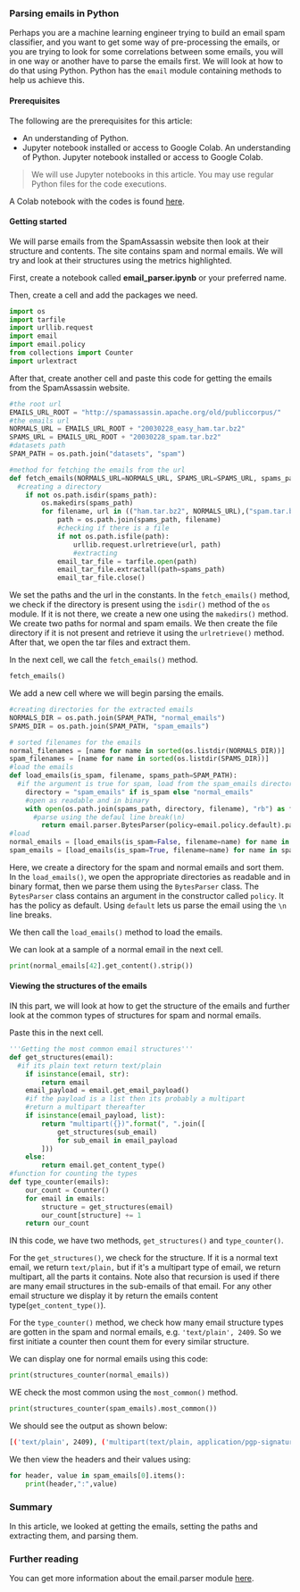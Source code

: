 ### Parsing emails in Python

Perhaps you are a machine learning engineer trying to build an email spam classifier, and you want to get some way of pre-processing the emails, or you are trying to look for some correlations between some emails, you will in one way or another have to parse the emails first. We will look at how to do that using Python. Python has the `email` module containing methods to help us achieve this.

#### Prerequisites

The following are the prerequisites for this article:
- An understanding of Python.
- Jupyter notebook installed or access to Google Colab.
An understanding of Python.
Jupyter notebook installed or access to Google Colab.

> We will use Jupyter notebooks in this article. You may use regular Python files for the code executions.

A Colab notebook with the codes is found [here](https://colab.research.google.com/drive/1nDz58G4cDukqukOlPRVST-jKBK0AyMwa?usp=sharing).

#### Getting started

We will parse emails from the SpamAssassin website then look at their structure and contents. The site contains spam and normal emails. We will try and look at their structures using the metrics highlighted. 

First, create a notebook called **email_parser.ipynb** or your preferred name.

Then, create a cell and add the packages we need.

```python
import os
import tarfile
import urllib.request
import email
import email.policy
from collections import Counter
import urlextract
```
After that, create another cell and paste this code for getting the emails from the SpamAssassin website.

```python
#the root url
EMAILS_URL_ROOT = "http://spamassassin.apache.org/old/publiccorpus/"
#the emails url
NORMALS_URL = EMAILS_URL_ROOT + "20030228_easy_ham.tar.bz2"
SPAMS_URL = EMAILS_URL_ROOT + "20030228_spam.tar.bz2"
#datasets path
SPAM_PATH = os.path.join("datasets", "spam")

#method for fetching the emails from the url
def fetch_emails(NORMALS_URL=NORMALS_URL, SPAMS_URL=SPAMS_URL, spams_path=SPAM_PATH):
  #creating a directory
    if not os.path.isdir(spams_path):
        os.makedirs(spams_path)
        for filename, url in (("ham.tar.bz2", NORMALS_URL),("spam.tar.bz2", SPAMS_URL)):
            path = os.path.join(spams_path, filename)
            #checking if there is a file
            if not os.path.isfile(path):
                urllib.request.urlretrieve(url, path)
                #extracting
            email_tar_file = tarfile.open(path)
            email_tar_file.extractall(path=spams_path)
            email_tar_file.close()
```
 We set the paths and the url in the constants. In the `fetch_emails()` method, we check if the directory is present using the `isdir()` method of the `os` module. If it is not there, we create a new one using the `makedirs()` method. We create two paths for normal and spam emails.
 We then create the file directory if it is not present and retrieve it using the `urlretrieve()` method.
 After that, we open the tar files and extract them.

 In the next cell, we call the `fetch_emails()` method.

 ```python
fetch_emails()
 ```

We add a new cell where we will begin parsing the emails.

```python
#creating directories for the extracted emails
NORMALS_DIR = os.path.join(SPAM_PATH, "normal_emails")
SPAMS_DIR = os.path.join(SPAM_PATH, "spam_emails")

# sorted filenames for the emails
normal_filenames = [name for name in sorted(os.listdir(NORMALS_DIR))]
spam_filenames = [name for name in sorted(os.listdir(SPAMS_DIR))]
#load the emails
def load_emails(is_spam, filename, spams_path=SPAM_PATH):
  #if the argument is true for spam, load from the spam_emails directory and vice versa
    directory = "spam_emails" if is_spam else "normal_emails"
    #open as readable and in binary
    with open(os.path.join(spams_path, directory, filename), "rb") as f:
      #parse using the defaul line break(\n)
        return email.parser.BytesParser(policy=email.policy.default).parse(f)
#load
normal_emails = [load_emails(is_spam=False, filename=name) for name in normal_filenames]
spam_emails = [load_emails(is_spam=True, filename=name) for name in spam_filenames]
```

Here, we create a directory for the spam and normal emails and sort them.
In the `load_emails()`, we open the appropriate directories as readable and in binary format, then we parse them using the `BytesParser` class.
The `BytesParser` class contains an argument in the constructor called `policy`. It has the policy as default. Using `default` lets us parse the email using the `\n` line breaks.

We then call the `load_emails()` method to load the emails.

We can look at a sample of a normal email in the next cell.

```python
print(normal_emails[42].get_content().strip())
```

#### Viewing the structures of the emails

IN this part, we will look at how to get the structure of the emails and further look at the common types of structures for spam and normal emails.

Paste this in the next cell.

```python
'''Getting the most common email structures'''
def get_structures(email):
  #if its plain text return text/plain
    if isinstance(email, str):
        return email
    email_payload = email.get_email_payload()
    #if the payload is a list then its probably a multipart
    #return a multipart thereafter
    if isinstance(email_payload, list):
        return "multipart({})".format(", ".join([
            get_structures(sub_email)
            for sub_email in email_payload
        ]))
    else:
        return email.get_content_type()
#function for counting the types
def type_counter(emails):
    our_count = Counter()
    for email in emails:
        structure = get_structures(email)
        our_count[structure] += 1
    return our_count
```

IN this code, we have two methods, `get_structures()` and `type_counter()`.

For the `get_structures()`, we check for the structure. If it is a normal text email, we return `text/plain,` but if it's a multipart type of email, we return multipart, all the parts it contains. Note also that recursion is used if there are many email structures in the sub-emails of that email.
For any other email structure we display it by return the emails content type(`get_content_type()`).

For the `type_counter()` method, we check how many email structure types are gotten in the spam and normal emails, e.g. `'text/plain', 2409`. So we first initiate a counter then count them for every similar structure.

We can display one for normal emails using this code:

```python
print(structures_counter(normal_emails))
```

WE check the most common using the `most_common()` method.

```python
print(structures_counter(spam_emails).most_common())
```
 We should see the output as shown below:

```bash
[('text/plain', 2409), ('multipart(text/plain, application/pgp-signature)', 66), ('multipart(text/plain, text/html)', 8), ('multipart(text/plain, text/plain)', 4), ('multipart(text/plain)', 3), ('multipart(text/plain, application/octet-stream)', 2), ('multipart(text/plain, text/enriched)', 1), ('multipart(text/plain, application/ms-tnef, text/plain)', 1), ('multipart(multipart(text/plain, text/plain, text/plain), application/pgp-signature)', 1), ('multipart(text/plain, video/mng)', 1), ('multipart(text/plain, multipart(text/plain))', 1), ('multipart(text/plain, application/x-pkcs7-signature)', 1), ('multipart(text/plain, multipart(text/plain, text/plain), text/rfc822-headers)', 1), ('multipart(text/plain, multipart(text/plain, text/plain), multipart(multipart(text/plain, application/x-pkcs7-signature)))', 1), ('multipart(text/plain, application/x-java-applet)', 1)]
```
We then view the headers and their values using:

```python
for header, value in spam_emails[0].items():
    print(header,":",value)
```

### Summary

In this article, we looked at getting the emails, setting the paths and extracting them, and parsing them.

### Further reading

You can get more information about the email.parser module [here](https://docs.python.org/3/library/email.parser.html#module-email.parser).
